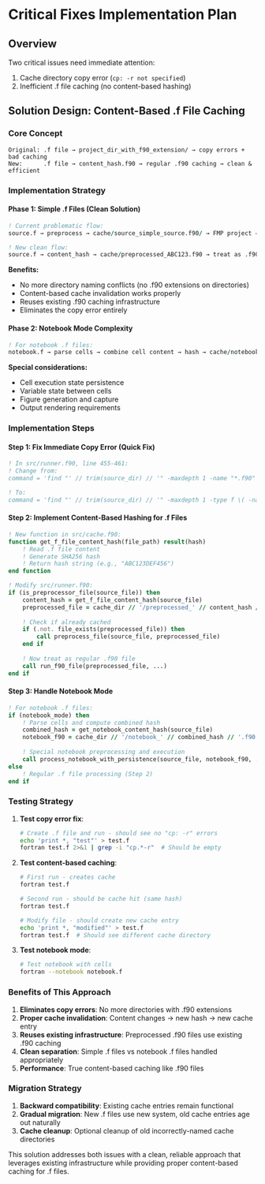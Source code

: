 # Critical Fixes Implementation Plan

## Overview
Two critical issues need immediate attention:
1. Cache directory copy error (`cp: -r not specified`)
2. Inefficient .f file caching (no content-based hashing)

## Solution Design: Content-Based .f File Caching

### Core Concept
```
Original: .f file → project_dir_with_f90_extension/ → copy errors + bad caching
New:      .f file → content_hash.f90 → regular .f90 caching → clean & efficient
```

### Implementation Strategy

#### Phase 1: Simple .f Files (Clean Solution)
```fortran
! Current problematic flow:
source.f → preprocess → cache/source_simple_source.f90/ → FMP project → errors

! New clean flow:  
source.f → content_hash → cache/preprocessed_ABC123.f90 → treat as .f90 file
```

**Benefits:**
- No more directory naming conflicts (no .f90 extensions on directories)
- Content-based cache invalidation works properly
- Reuses existing .f90 caching infrastructure
- Eliminates the copy error entirely

#### Phase 2: Notebook Mode Complexity
```fortran
! For notebook .f files:
notebook.f → parse cells → combine cell content → hash → cache/notebook_DEF456.f90
```

**Special considerations:**
- Cell execution state persistence
- Variable state between cells  
- Figure generation and capture
- Output rendering requirements

### Implementation Steps

#### Step 1: Fix Immediate Copy Error (Quick Fix)
```fortran
! In src/runner.f90, line 455-461:
! Change from:
command = 'find "' // trim(source_dir) // '" -maxdepth 1 -name "*.f90" -o -name "*.F90" | ...'

! To:
command = 'find "' // trim(source_dir) // '" -maxdepth 1 -type f \( -name "*.f90" -o -name "*.F90" \) | ...'
```

#### Step 2: Implement Content-Based Hashing for .f Files
```fortran
! New function in src/cache.f90:
function get_f_file_content_hash(file_path) result(hash)
    ! Read .f file content
    ! Generate SHA256 hash
    ! Return hash string (e.g., "ABC123DEF456")
end function

! Modify src/runner.f90:
if (is_preprocessor_file(source_file)) then
    content_hash = get_f_file_content_hash(source_file)
    preprocessed_file = cache_dir // '/preprocessed_' // content_hash // '.f90'
    
    ! Check if already cached
    if (.not. file_exists(preprocessed_file)) then
        call preprocess_file(source_file, preprocessed_file)
    end if
    
    ! Now treat as regular .f90 file
    call run_f90_file(preprocessed_file, ...)
end if
```

#### Step 3: Handle Notebook Mode
```fortran
! For notebook .f files:
if (notebook_mode) then
    ! Parse cells and compute combined hash
    combined_hash = get_notebook_content_hash(source_file)
    notebook_f90 = cache_dir // '/notebook_' // combined_hash // '.f90'
    
    ! Special notebook preprocessing and execution
    call process_notebook_with_persistence(source_file, notebook_f90, ...)
else
    ! Regular .f file processing (Step 2)
end if
```

### Testing Strategy

1. **Test copy error fix**:
   ```bash
   # Create .f file and run - should see no "cp: -r" errors
   echo 'print *, "test"' > test.f
   fortran test.f 2>&1 | grep -i "cp.*-r"  # Should be empty
   ```

2. **Test content-based caching**:
   ```bash
   # First run - creates cache
   fortran test.f
   
   # Second run - should be cache hit (same hash)
   fortran test.f
   
   # Modify file - should create new cache entry
   echo 'print *, "modified"' > test.f
   fortran test.f  # Should see different cache directory
   ```

3. **Test notebook mode**:
   ```bash
   # Test notebook with cells
   fortran --notebook notebook.f
   ```

### Benefits of This Approach

1. **Eliminates copy errors**: No more directories with .f90 extensions
2. **Proper cache invalidation**: Content changes → new hash → new cache entry
3. **Reuses existing infrastructure**: Preprocessed .f90 files use existing .f90 caching
4. **Clean separation**: Simple .f files vs notebook .f files handled appropriately
5. **Performance**: True content-based caching like .f90 files

### Migration Strategy

1. **Backward compatibility**: Existing cache entries remain functional
2. **Gradual migration**: New .f files use new system, old cache entries age out naturally
3. **Cache cleanup**: Optional cleanup of old incorrectly-named cache directories

This solution addresses both issues with a clean, reliable approach that leverages existing infrastructure while providing proper content-based caching for .f files.